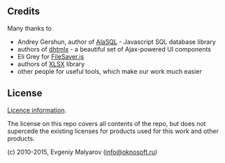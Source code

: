 ## Credits

Many thanks to
* Andrey Gershun, author of [AlaSQL](https://github.com/agershun/alasql) - Javascript SQL database library
* authors of [dhtmlx](http://dhtmlx.com/) - a beautiful set of Ajax-powered UI components
* Eli Grey for [FileSaver.js](https://github.com/eligrey/FileSaver.js)
* authors of [XLSX](https://github.com/SheetJS/js-xlsx) library
* other people for useful tools, which make our work much easier


## License

[Licence information](LICENSE.en.md).

The license on this repo covers all contents of the repo, but does not supercede the existing licenses for products used for this work and other products.

(c) 2010-2015, Evgeniy Malyarov (info@oknosoft.ru)
